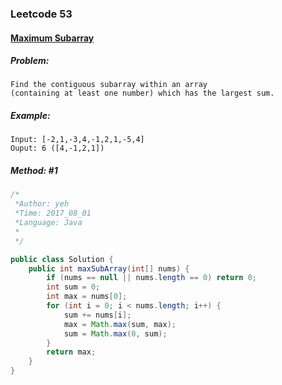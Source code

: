 

### Leetcode 53
#### [Maximum Subarray](https://leetcode.com/problems/maximum-subarray)

##### ***Problem:***

    Find the contiguous subarray within an array 
    (containing at least one number) which has the largest sum.


##### ***Example:***
 
    Input: [-2,1,-3,4,-1,2,1,-5,4]
    Ouput: 6 ([4,-1,2,1])
    

##### *Method: #1*
``` java
/*
 *Author: yeh
 *Time: 2017_08_01
 *Language: Java
 *
 */

public class Solution {
    public int maxSubArray(int[] nums) {
        if (nums == null || nums.length == 0) return 0;
        int sum = 0;
        int max = nums[0];
        for (int i = 0; i < nums.length; i++) {
            sum += nums[i];
            max = Math.max(sum, max);
            sum = Math.max(0, sum);
        }
        return max;
    }
}

```

